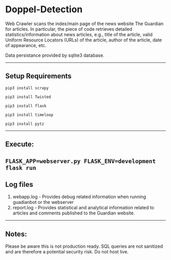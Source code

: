 # Doppel-Detection

Web Crawler scans the index/main page of the news website The Guardian for articles. In particular, the piece of code retrieves detailed statistics/information about news articles, e.g., title of the article, valid Uniform Resource Locators (URLs) of the article, author of the article, date of appearance, etc.  

Data persistance provided by sqlite3 database.

---
## Setup Requirements

`pip3 install scrapy`

`pip3 install Twisted`

`pip3 install flask`

`pip3 install timeloop`

`pip3 install pytz`

---
## Execute: 

`FLASK_APP=webserver.py FLASK_ENV=development flask run`
---
## Log files
1. webapp.log - Provides debug related information when running guadianbot or the webserver
2. report.log - Provides statistical and analytical information related to articles and comments published to the Guardian website.

---
## Notes:

Please be aware this is not production ready.  SQL queries are not sanitized and are therefore a potential security risk. Do not host live.